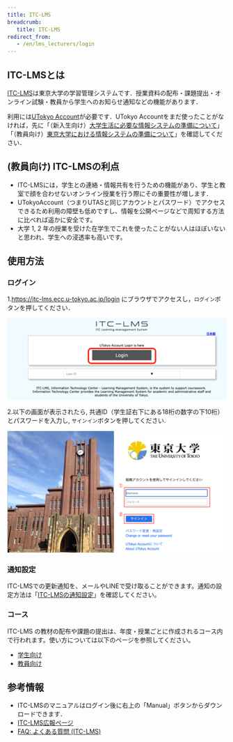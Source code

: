 ```yaml
---
title: ITC-LMS
breadcrumb:
   title: ITC-LMS
redirect_from:
   - /en/lms_lecturers/login
---
```


## ITC-LMSとは

[ITC-LMS](https://itc-lms.ecc.u-tokyo.ac.jp/)は東京大学の学習管理システムです．授業資料の配布・課題提出・オンライン試験・教員から学生へのお知らせ通知などの機能があります．

利用には[UTokyo Account](/utokyo_account/)が必要です．UTokyo Accountをまだ使ったことがなければ，先に「（新入生向け）[大学生活に必要な情報システムの準備について](/oc/)」「（教員向け）[東京大学における情報システムの準備について](/faculty_members)」を確認してください．

## (教員向け) ITC-LMSの利点

- ITC-LMSには，学生との連絡・情報共有を行うための機能があり、学生と教室で顔を合わせないオンライン授業を行う際にその重要性が増します．
- UTokyoAccount（つまりUTASと同じアカウントとパスワード）でアクセスできるため利用の障壁も低めですし、情報を公開ページなどで周知する方法に比べれば遥かに安全です。
- 大学 1, 2 年の授業を受けた在学生でこれを使ったことがない人はほぼいないと思われ、学生への浸透率も高いです。

## 使用方法

### ログイン

1.https://itc-lms.ecc.u-tokyo.ac.jp/login にブラウザでアクセスし，`ログイン`ボタンを押してください．

![LMSログイン画面](./login.png)

2.以下の画面が表示されたら, 共通ID（学生証右下にある18桁の数字の下10桁）とパスワードを入力し, `サインイン`ボタンを押してください.

![UTokyo Accountログイン画面](./UTAC.png)

### 通知設定

ITC-LMSでの更新通知を、メールやLINEで受け取ることができます。通知の設定方法は「[ITC-LMSの通知設定](/itc_lms/notification/)」を確認してください。

### コース

ITC-LMS の教材の配布や課題の提出は、年度・授業ごとに作成されるコース内で行われます。使い方については以下のページを参照してください。

* [学生向け](/itc_lms/students/)
* [教員向け](/itc_lms/lecturers/)

## 参考情報

* ITC-LMSのマニュアルはログイン後に右上の「Manual」ボタンからダウンロードできます．
* <a href="https://www.ecc.u-tokyo.ac.jp/itc-lms/">ITC-LMS広報ページ</a>
* <a href="https://www.ecc.u-tokyo.ac.jp/itc-lms/faq.html">FAQ: よくある質問 (ITC-LMS)</a>
